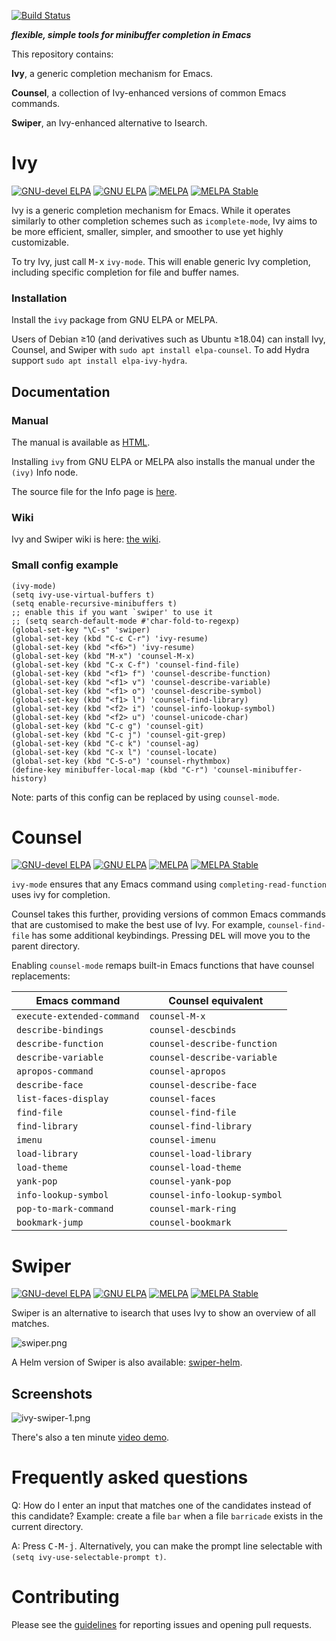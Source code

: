 [![Build Status](https://travis-ci.org/abo-abo/swiper.svg?branch=master)](https://travis-ci.org/abo-abo/swiper)

***flexible, simple tools for minibuffer completion in Emacs***

This repository contains:

**Ivy**, a generic completion mechanism for Emacs.

**Counsel**, a collection of Ivy-enhanced versions of common Emacs
commands.

**Swiper**, an Ivy-enhanced alternative to Isearch.

# Ivy

[![GNU-devel ELPA](https://elpa.gnu.org/devel/ivy.svg)](https://elpa.gnu.org/devel/ivy.html)
[![GNU ELPA](https://elpa.gnu.org/packages/ivy.svg)](https://elpa.gnu.org/packages/ivy.html)
[![MELPA](https://melpa.org/packages/ivy-badge.svg)](https://melpa.org/#/ivy)
[![MELPA Stable](https://stable.melpa.org/packages/ivy-badge.svg)](https://stable.melpa.org/#/ivy)

Ivy is a generic completion mechanism for Emacs. While it operates
similarly to other completion schemes such as `icomplete-mode`, Ivy
aims to be more efficient, smaller, simpler, and smoother to use yet
highly customizable.

To try Ivy, just call <kbd>M-x</kbd> `ivy-mode`. This will enable
generic Ivy completion, including specific completion for file and
buffer names.

### Installation

Install the `ivy` package from GNU ELPA or MELPA.

Users of Debian ≥10 (and derivatives such as Ubuntu ≥18.04) can
install Ivy, Counsel, and Swiper with `sudo apt install elpa-counsel`.
To add Hydra support `sudo apt install elpa-ivy-hydra`.

## Documentation

### Manual
The manual is available as [HTML](https://oremacs.com/swiper/).

Installing `ivy` from GNU ELPA or MELPA also installs the manual under
the `(ivy)` Info node.

The source file for the Info page is [here](doc/ivy.org).

### Wiki
Ivy and Swiper wiki is here: [the wiki](https://github.com/abo-abo/swiper/wiki).

### Small config example

```elisp
(ivy-mode)
(setq ivy-use-virtual-buffers t)
(setq enable-recursive-minibuffers t)
;; enable this if you want `swiper' to use it
;; (setq search-default-mode #'char-fold-to-regexp)
(global-set-key "\C-s" 'swiper)
(global-set-key (kbd "C-c C-r") 'ivy-resume)
(global-set-key (kbd "<f6>") 'ivy-resume)
(global-set-key (kbd "M-x") 'counsel-M-x)
(global-set-key (kbd "C-x C-f") 'counsel-find-file)
(global-set-key (kbd "<f1> f") 'counsel-describe-function)
(global-set-key (kbd "<f1> v") 'counsel-describe-variable)
(global-set-key (kbd "<f1> o") 'counsel-describe-symbol)
(global-set-key (kbd "<f1> l") 'counsel-find-library)
(global-set-key (kbd "<f2> i") 'counsel-info-lookup-symbol)
(global-set-key (kbd "<f2> u") 'counsel-unicode-char)
(global-set-key (kbd "C-c g") 'counsel-git)
(global-set-key (kbd "C-c j") 'counsel-git-grep)
(global-set-key (kbd "C-c k") 'counsel-ag)
(global-set-key (kbd "C-x l") 'counsel-locate)
(global-set-key (kbd "C-S-o") 'counsel-rhythmbox)
(define-key minibuffer-local-map (kbd "C-r") 'counsel-minibuffer-history)
```

Note: parts of this config can be replaced by using `counsel-mode`.

# Counsel

[![GNU-devel ELPA](https://elpa.gnu.org/devel/counsel.svg)](https://elpa.gnu.org/devel/counsel.html)
[![GNU ELPA](https://elpa.gnu.org/packages/counsel.svg)](https://elpa.gnu.org/packages/counsel.html)
[![MELPA](https://melpa.org/packages/counsel-badge.svg)](https://melpa.org/#/counsel)
[![MELPA Stable](https://stable.melpa.org/packages/counsel-badge.svg)](https://stable.melpa.org/#/counsel)

`ivy-mode` ensures that any Emacs command using
`completing-read-function` uses ivy for completion.

Counsel takes this further, providing versions of common Emacs
commands that are customised to make the best use of Ivy. For example,
`counsel-find-file` has some additional keybindings. Pressing
<kbd>DEL</kbd> will move you to the parent directory.

Enabling `counsel-mode` remaps built-in Emacs functions that have
counsel replacements:

| Emacs command              | Counsel equivalent           |
|----------------------------|------------------------------|
| `execute-extended-command` | `counsel-M-x`                |
| `describe-bindings`        | `counsel-descbinds`          |
| `describe-function`        | `counsel-describe-function`  |
| `describe-variable`        | `counsel-describe-variable`  |
| `apropos-command`          | `counsel-apropos`            |
| `describe-face`            | `counsel-describe-face`      |
| `list-faces-display`       | `counsel-faces`              |
| `find-file`                | `counsel-find-file`          |
| `find-library`             | `counsel-find-library`       |
| `imenu`                    | `counsel-imenu`              |
| `load-library`             | `counsel-load-library`       |
| `load-theme`               | `counsel-load-theme`         |
| `yank-pop`                 | `counsel-yank-pop`           |
| `info-lookup-symbol`       | `counsel-info-lookup-symbol` |
| `pop-to-mark-command`      | `counsel-mark-ring`          |
| `bookmark-jump`            | `counsel-bookmark`           |

# Swiper

[![GNU-devel ELPA](https://elpa.gnu.org/devel/swiper.svg)](https://elpa.gnu.org/devel/swiper.html)
[![GNU ELPA](https://elpa.gnu.org/packages/swiper.svg)](https://elpa.gnu.org/packages/swiper.html)
[![MELPA](https://melpa.org/packages/swiper-badge.svg)](https://melpa.org/#/swiper)
[![MELPA Stable](https://stable.melpa.org/packages/swiper-badge.svg)](https://stable.melpa.org/#/swiper)

Swiper is an alternative to isearch that uses Ivy to show an overview
of all matches.

![swiper.png](https://oremacs.com/download/swiper.png)

A Helm version of Swiper is also available:
[swiper-helm](https://github.com/abo-abo/swiper-helm).

## Screenshots

![ivy-swiper-1.png](https://oremacs.com/download/ivy-swiper-1.png)

There's also a ten minute [video demo](https://www.youtube.com/watch?v=VvnJQpTFVDc).

# Frequently asked questions

Q: How do I enter an input that matches one of the candidates instead
   of this candidate? Example: create a file `bar` when a file
   `barricade` exists in the current directory.

A: Press <kbd>C-M-j</kbd>. Alternatively, you can make the prompt line selectable with `(setq ivy-use-selectable-prompt t)`.

# Contributing

Please see the [guidelines](CONTRIBUTING.org) for reporting issues and opening pull requests.

